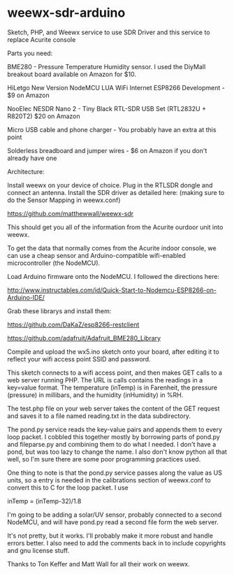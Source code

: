 # weewx-sdr-arduino
Sketch, PHP, and Weewx service to use SDR Driver and this service to replace Acurite console

Parts you need:

BME280 - Pressure Temperature Humidity sensor. I used the DiyMall breakout board available on Amazon for $10.

HiLetgo New Version NodeMCU LUA WiFi Internet ESP8266 Development - $9 on Amazon

NooElec NESDR Nano 2 - Tiny Black RTL-SDR USB Set (RTL2832U + R820T2) $20 on Amazon

Micro USB cable and phone charger - You probably have an extra at this point

Solderless breadboard and jumper wires - $6 on Amazon if you don't already have one

Architecture:

Install weewx on your device of choice. Plug in the RTLSDR dongle and connect an antenna. Install the SDR driver as detailed here: (making sure to do the Sensor Mapping in weewx.conf)

https://github.com/matthewwall/weewx-sdr

This should get you all of the information from the Acurite ourdoor unit into weewx.

To get the data that normally comes from the Acurite indoor console, we can use a cheap sensor and Arduino-compatible wifi-enabled microcontroller (the NodeMCU).

Load Arduino firmware onto the NodeMCU. I followed the directions here:

http://www.instructables.com/id/Quick-Start-to-Nodemcu-ESP8266-on-Arduino-IDE/

Grab these librarys and install them:

https://github.com/DaKaZ/esp8266-restclient

https://github.com/adafruit/Adafruit_BME280_Library

Compile and upload the wx5.ino sketch onto your board, after editing it to reflect your wifi access point SSID and password.

This sketch connects to a wifi access point, and then makes GET calls to a web server running PHP. The URL is calls contains the readings in a key=value format. The temperature (inTemp) is in Farenheit, the pressure (pressure) in millibars, and the humidity (inHumidity) in %RH.

The test.php file on your web server takes the content of the GET request and saves it to a file named reading.txt in the data subdirectory. 

The pond.py service reads the key-value pairs and appends them to every loop packet. I cobbled this together mostly by borrowing parts of pond.py and fileparse.py and combining them to do what I needed. I don't have a pond, but was too lazy to change the name. I also don't know python all that well, so I'm sure there are some poor programming practices used.

One thing to note is that the pond.py service passes along the value as US units, so a entry is needed in the calibrations section of weewx.conf to convert this to C for the loop packet. I use 

inTemp = (inTemp-32)/1.8

I'm going to be adding a solar/UV sensor, probably connected to a second NodeMCU, and will have pond.py read a second file form the web server.

It's not pretty, but it works. I'll probably make it more robust and handle errors better. I also need to add the comments back in to include copyrights and gnu license stuff.

Thanks to Ton Keffer and Matt Wall for all their work on weewx.
